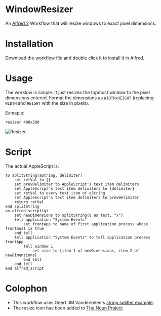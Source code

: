 WindowResizer
=============

An [Alfred 2](http://www.alfredapp.com/) Workflow that will resize windows to exact pixel dimensions.


Installation
=============
Download the [workflow](https://github.com/GarthDB/WindowResizer/raw/master/WindowResizer.alfredworkflow) file and double click it to install it in Alfred.


Usage
=============

The worklow is simple.  It just resizes the topmost window to the pixel dimensions entered.  Format the dimensions as `WIDTHxHEIGHT` (replacing `WIDTH` and `HEIGHT` with the size in pixels).

Exmaple:

```
resizer 400x500
```
![Resizer](//Screen%20Shot%202013-06-06%20at%2011.32.22%20AM.png)

Script
===

The actual AppleScript is:

```AppleScript
to splitString(aString, delimiter)
	set retVal to {}
	set prevDelimiter to AppleScript's text item delimiters
	set AppleScript's text item delimiters to {delimiter}
	set retVal to every text item of aString
	set AppleScript's text item delimiters to prevDelimiter
	return retVal
end splitString
on alfred_script(q)
	set newDimensions to splitString(q as text, "x")
	tell application "System Events"
		set frontApp to name of first application process whose frontmost is true
	end tell
	tell application "System Events" to tell application process frontApp
		tell window 1
			set size to {item 1 of newDimensions, item 2 of newDimensions}
		end tell
	end tell 
end alfred_script
```

Colophon
===

* This workflow uses Geert JM Vanderkelen's [string splitter example](http://geert.vanderkelen.org/splitting-as-string-and-joining-a-list-using-applescript/).
* The resize icon has been added to [The Noun Project](http://thenounproject.com/garthdb/)
